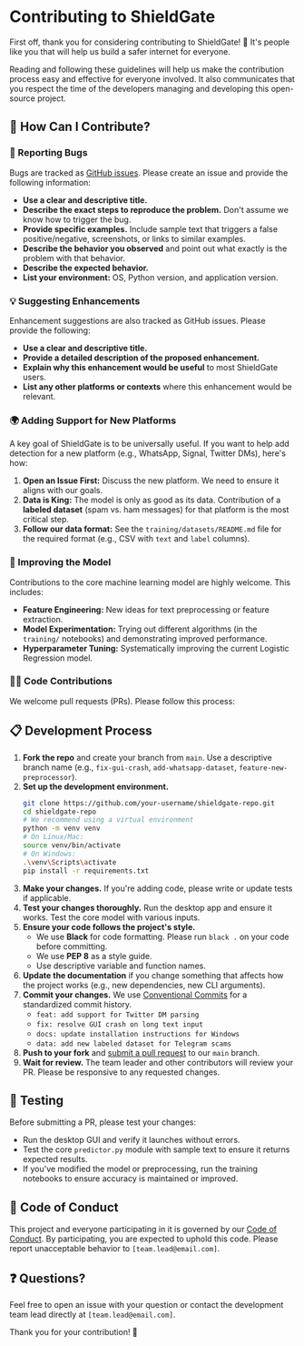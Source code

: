 # Contributing to ShieldGate

First off, thank you for considering contributing to ShieldGate! 🎉 It's people like you that will help us build a safer internet for everyone.

Reading and following these guidelines will help us make the contribution process easy and effective for everyone involved. It also communicates that you respect the time of the developers managing and developing this open-source project.

## 🚀 How Can I Contribute?

### 🐛 Reporting Bugs
Bugs are tracked as [GitHub issues](https://docs.github.com/en/issues/tracking-your-work-with-issues/about-issues). Please create an issue and provide the following information:

*   **Use a clear and descriptive title.**
*   **Describe the exact steps to reproduce the problem.** Don't assume we know how to trigger the bug.
*   **Provide specific examples.** Include sample text that triggers a false positive/negative, screenshots, or links to similar examples.
*   **Describe the behavior you observed** and point out what exactly is the problem with that behavior.
*   **Describe the expected behavior.**
*   **List your environment:** OS, Python version, and application version.

### 💡 Suggesting Enhancements
Enhancement suggestions are also tracked as GitHub issues. Please provide the following:

*   **Use a clear and descriptive title.**
*   **Provide a detailed description of the proposed enhancement.**
*   **Explain why this enhancement would be useful** to most ShieldGate users.
*   **List any other platforms or contexts** where this enhancement would be relevant.

### 🌍 Adding Support for New Platforms
A key goal of ShieldGate is to be universally useful. If you want to help add detection for a new platform (e.g., WhatsApp, Signal, Twitter DMs), here's how:

1.  **Open an Issue First:** Discuss the new platform. We need to ensure it aligns with our goals.
2.  **Data is King:** The model is only as good as its data. Contribution of a **labeled dataset** (spam vs. ham messages) for that platform is the most critical step.
3.  **Follow our data format:** See the `training/datasets/README.md` file for the required format (e.g., CSV with `text` and `label` columns).

### 🧪 Improving the Model
Contributions to the core machine learning model are highly welcome. This includes:
*   **Feature Engineering:** New ideas for text preprocessing or feature extraction.
*   **Model Experimentation:** Trying out different algorithms (in the `training/` notebooks) and demonstrating improved performance.
*   **Hyperparameter Tuning:** Systematically improving the current Logistic Regression model.

### 🧑‍💻 Code Contributions
We welcome pull requests (PRs). Please follow this process:

## 📋 Development Process

1.  **Fork the repo** and create your branch from `main`. Use a descriptive branch name (e.g., `fix-gui-crash`, `add-whatsapp-dataset`, `feature-new-preprocessor`).
2.  **Set up the development environment.**
    ```bash
    git clone https://github.com/your-username/shieldgate-repo.git
    cd shieldgate-repo
    # We recommend using a virtual environment
    python -m venv venv
    # On Linux/Mac:
    source venv/bin/activate
    # On Windows:
    .\venv\Scripts\activate
    pip install -r requirements.txt
    ```
3.  **Make your changes.** If you're adding code, please write or update tests if applicable.
4.  **Test your changes thoroughly.** Run the desktop app and ensure it works. Test the core model with various inputs.
5.  **Ensure your code follows the project's style.**
    *   We use **Black** for code formatting. Please run `black .` on your code before committing.
    *   We use **PEP 8** as a style guide.
    *   Use descriptive variable and function names.
6.  **Update the documentation** if you change something that affects how the project works (e.g., new dependencies, new CLI arguments).
7.  **Commit your changes.** We use [Conventional Commits](https://www.conventionalcommits.org/) for a standardized commit history.
    *   `feat: add support for Twitter DM parsing`
    *   `fix: resolve GUI crash on long text input`
    *   `docs: update installation instructions for Windows`
    *   `data: add new labeled dataset for Telegram scams`
8.  **Push to your fork** and [submit a pull request](https://docs.github.com/en/pull-requests/collaborating-with-pull-requests/proposing-changes-to-your-work-with-pull-requests/creating-a-pull-request) to our `main` branch.
9.  **Wait for review.** The team leader and other contributors will review your PR. Please be responsive to any requested changes.

## 🧪 Testing

Before submitting a PR, please test your changes:
*   Run the desktop GUI and verify it launches without errors.
*   Test the core `predictor.py` module with sample text to ensure it returns expected results.
*   If you've modified the model or preprocessing, run the training notebooks to ensure accuracy is maintained or improved.

## 📜 Code of Conduct

This project and everyone participating in it is governed by our [Code of Conduct](CODE_OF_CONDUCT.md). By participating, you are expected to uphold this code. Please report unacceptable behavior to `[team.lead@email.com]`.

## ❓ Questions?

Feel free to open an issue with your question or contact the development team lead directly at `[team.lead@email.com]`.

Thank you for your contribution! 🙏